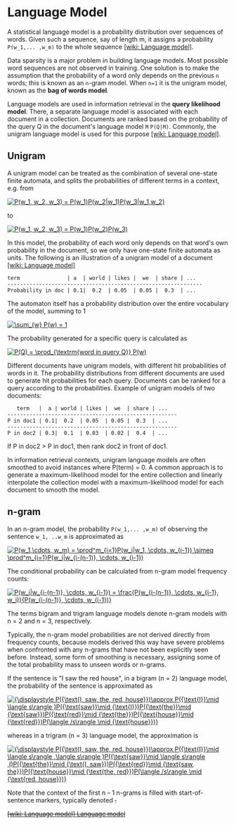 
# Language Model 


A statistical language model is a probability distribution over sequences of words. Given such a sequence, say of length m, it assigns a probability `P(w_1,... ,w_m)` to the whole sequence [[wiki: Language model]][Language model].

Data sparsity is a major problem in building language models. Most possible word sequences are not observed in training. One solution is to make the assumption that the probability of a word only depends on the previous `n` words; this is known as an `n`-gram model. When `n=1` it is the unigram model, known as the **bag of words model**.


Language models are used in information retrieval in the **query likelihood model**. There, a separate language model is associated with each document in a collection. Documents are ranked based on the probability of the query Q in the document's language model `M` `P(Q|M)`. Commonly, the unigram language model is used for this purpose [[wiki: Language model]][Language model].

## Unigram

A unigram model can be treated as the combination of several one-state finite automata, and splits the probabilities of different terms in a context, e.g. from

<a href="https://www.codecogs.com/eqnedit.php?latex=P(w_1,&space;w_2,&space;w_3)&space;=&space;P(w_1)P(w_2|w_1)P(w_3|w_1,w_2)" target="_blank"><img src="https://latex.codecogs.com/gif.latex?P(w_1,&space;w_2,&space;w_3)&space;=&space;P(w_1)P(w_2|w_1)P(w_3|w_1,w_2)" title="P(w_1, w_2, w_3) = P(w_1)P(w_2|w_1)P(w_3|w_1,w_2)" /></a>

to

<a href="https://www.codecogs.com/eqnedit.php?latex=P(w_1,&space;w_2,&space;w_3)&space;=&space;P(w_1)P(w_2)P(w_3)" target="_blank"><img src="https://latex.codecogs.com/gif.latex?P(w_1,&space;w_2,&space;w_3)&space;=&space;P(w_1)P(w_2)P(w_3)" title="P(w_1, w_2, w_3) = P(w_1)P(w_2)P(w_3)" /></a>


In this model, the probability of each word only depends on that word's own probability in the document, so we only have one-state finite automata as units.  The following is an illustration of a unigram model of a document [[wiki: Language model]][Language model]

```
term               | a	| world | likes |  we  | share | ... 
--------------------------------------------------------------
Probability in doc | 0.1|  0.2  | 0.05  | 0.05 |  0.3  | ...
```

The automaton itself has a probability distribution over the entire vocabulary of the model, summing to 1

<a href="https://www.codecogs.com/eqnedit.php?latex=\sum_{w}&space;P(w)&space;=&space;1" target="_blank"><img src="https://latex.codecogs.com/gif.latex?\sum_{w}&space;P(w)&space;=&space;1" title="\sum_{w} P(w) = 1" /></a>

The probability generated for a specific query is calculated as

<a href="https://www.codecogs.com/eqnedit.php?latex=P(Q)&space;=&space;\prod_{\textrm{word&space;in&space;query&space;Q}}&space;P(w)" target="_blank"><img src="https://latex.codecogs.com/gif.latex?P(Q)&space;=&space;\prod_{\textrm{word&space;in&space;query&space;Q}}&space;P(w)" title="P(Q) = \prod_{\textrm{word in query Q}} P(w)" /></a>

Different documents have unigram models, with different hit probabilities of words in it. The probability distributions from different documents are used to generate hit probabilities for each query. Documents can be ranked for a query according to the probabilities. Example of unigram models of two documents:

```
   term   |  a | world | likes |  we  | share | ... 
------------------------------------------------------
P in doc1 | 0.1|  0.2  | 0.05  | 0.05 |  0.3  | ...
------------------------------------------------------
P in doc2 | 0.3|  0.1  | 0.03  | 0.02 |  0.4  | ...
```
If P in doc2 > P in doc1, then rank doc2 in front of doc1. 

In information retrieval contexts, unigram language models are often smoothed to avoid instances where P(term) = 0. A common approach is to generate a maximum-likelihood model for the entire collection and linearly interpolate the collection model with a maximum-likelihood model for each document to smooth the model.


## n-gram

In an n-gram model, the probability `P(w_1,... ,w_m)` of observing the sentence `w_1, ..w_m` is approximated as

<a href="https://www.codecogs.com/eqnedit.php?latex=P(w_1,\cdots,&space;w_m)&space;=&space;\prod^m_{i=1}P(w_i|w_1,&space;\cdots,&space;w_{i-1})&space;\simeq&space;\prod^m_{i=1}P(w_i|w_{i-(n-1)},&space;\cdots,&space;w_{i-1})" target="_blank"><img src="https://latex.codecogs.com/gif.latex?P(w_1,\cdots,&space;w_m)&space;=&space;\prod^m_{i=1}P(w_i|w_1,&space;\cdots,&space;w_{i-1})&space;\simeq&space;\prod^m_{i=1}P(w_i|w_{i-(n-1)},&space;\cdots,&space;w_{i-1})" title="P(w_1,\cdots, w_m) = \prod^m_{i=1}P(w_i|w_1, \cdots, w_{i-1}) \simeq \prod^m_{i=1}P(w_i|w_{i-(n-1)}, \cdots, w_{i-1})" /></a>

The conditional probability can be calculated from n-gram model frequency counts:

<a href="https://www.codecogs.com/eqnedit.php?latex=P(w_i|w_{i-(n-1)},&space;\cdots,&space;w_{i-1})&space;=&space;\frac{P(w_{i-(n-1)},&space;\cdots,&space;w_{i-1},&space;w_i)}{P(w_{i-(n-1)},&space;\cdots,&space;w_{i-1})}" target="_blank"><img src="https://latex.codecogs.com/gif.latex?P(w_i|w_{i-(n-1)},&space;\cdots,&space;w_{i-1})&space;=&space;\frac{P(w_{i-(n-1)},&space;\cdots,&space;w_{i-1},&space;w_i)}{P(w_{i-(n-1)},&space;\cdots,&space;w_{i-1})}" title="P(w_i|w_{i-(n-1)}, \cdots, w_{i-1}) = \frac{P(w_{i-(n-1)}, \cdots, w_{i-1}, w_i)}{P(w_{i-(n-1)}, \cdots, w_{i-1})}" /></a>

The terms bigram and trigram language models denote n-gram models with n = 2 and n = 3, respectively.

Typically, the n-gram model probabilities are not derived directly from frequency counts, because models derived this way have severe problems when confronted with any n-grams that have not been explicitly seen before. Instead, some form of smoothing is necessary, assigning some of the total probability mass to unseen words or n-grams.



If the sentence is "I saw the red house", in a bigram (n = 2) language model, the probability of the sentence is approximated as

<a href="https://www.codecogs.com/eqnedit.php?latex={\displaystyle&space;P({\text{I,&space;saw,&space;the,&space;red,&space;house}})\approx&space;P({\text{I}}\mid&space;\langle&space;s\rangle&space;)P({\text{saw}}\mid&space;{\text{I}})P({\text{the}}\mid&space;{\text{saw}})P({\text{red}}\mid&space;{\text{the}})P({\text{house}}\mid&space;{\text{red}})P(\langle&space;/s\rangle&space;\mid&space;{\text{house}})}" target="_blank"><img src="https://latex.codecogs.com/gif.latex?{\displaystyle&space;P({\text{I,&space;saw,&space;the,&space;red,&space;house}})\approx&space;P({\text{I}}\mid&space;\langle&space;s\rangle&space;)P({\text{saw}}\mid&space;{\text{I}})P({\text{the}}\mid&space;{\text{saw}})P({\text{red}}\mid&space;{\text{the}})P({\text{house}}\mid&space;{\text{red}})P(\langle&space;/s\rangle&space;\mid&space;{\text{house}})}" title="{\displaystyle P({\text{I, saw, the, red, house}})\approx P({\text{I}}\mid \langle s\rangle )P({\text{saw}}\mid {\text{I}})P({\text{the}}\mid {\text{saw}})P({\text{red}}\mid {\text{the}})P({\text{house}}\mid {\text{red}})P(\langle /s\rangle \mid {\text{house}})}" /></a>

whereas in a trigram (n = 3) language model, the approximation is

<a href="https://www.codecogs.com/eqnedit.php?latex={\displaystyle&space;P({\text{I,&space;saw,&space;the,&space;red,&space;house}})\approx&space;P({\text{I}}\mid&space;\langle&space;s\rangle&space;,\langle&space;s\rangle&space;)P({\text{saw}}\mid&space;\langle&space;s\rangle&space;,I)P({\text{the}}\mid&space;{\text{I,&space;saw}})P({\text{red}}\mid&space;{\text{saw,&space;the}})P({\text{house}}\mid&space;{\text{the,&space;red}})P(\langle&space;/s\rangle&space;\mid&space;{\text{red,&space;house}})}" target="_blank"><img src="https://latex.codecogs.com/gif.latex?{\displaystyle&space;P({\text{I,&space;saw,&space;the,&space;red,&space;house}})\approx&space;P({\text{I}}\mid&space;\langle&space;s\rangle&space;,\langle&space;s\rangle&space;)P({\text{saw}}\mid&space;\langle&space;s\rangle&space;,I)P({\text{the}}\mid&space;{\text{I,&space;saw}})P({\text{red}}\mid&space;{\text{saw,&space;the}})P({\text{house}}\mid&space;{\text{the,&space;red}})P(\langle&space;/s\rangle&space;\mid&space;{\text{red,&space;house}})}" title="{\displaystyle P({\text{I, saw, the, red, house}})\approx P({\text{I}}\mid \langle s\rangle ,\langle s\rangle )P({\text{saw}}\mid \langle s\rangle ,I)P({\text{the}}\mid {\text{I, saw}})P({\text{red}}\mid {\text{saw, the}})P({\text{house}}\mid {\text{the, red}})P(\langle /s\rangle \mid {\text{red, house}})}" /></a>

Note that the context of the first n – 1 n-grams is filled with start-of-sentence markers, typically denoted <s>.



[Language model]: https://en.wikipedia.org/wiki/Language_model
[[wiki: Language model] Language model](https://en.wikipedia.org/wiki/Language_model)
